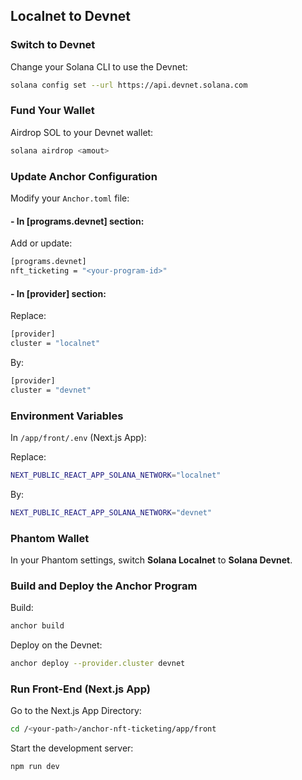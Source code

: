 ## Localnet to Devnet

### Switch to Devnet

Change your Solana CLI to use the Devnet:

```bash
solana config set --url https://api.devnet.solana.com
```

### Fund Your Wallet

Airdrop SOL to your Devnet wallet:

```bash
solana airdrop <amout>
```

### Update Anchor Configuration

Modify your `Anchor.toml` file:

#### - In [programs.devnet] section:

Add or update:

```bash
[programs.devnet]
nft_ticketing = "<your-program-id>"
```

#### - In [provider] section:

Replace:

```bash
[provider]
cluster = "localnet"
```

By:

```bash
[provider]
cluster = "devnet"
```

### Environment Variables

In  `/app/front/.env` (Next.js App):

Replace:

```bash
NEXT_PUBLIC_REACT_APP_SOLANA_NETWORK="localnet"
```

By:

```bash
NEXT_PUBLIC_REACT_APP_SOLANA_NETWORK="devnet"
```

### Phantom Wallet

In your Phantom settings, switch **Solana Localnet** to **Solana Devnet**.

### Build and Deploy the Anchor Program

Build:

```bash
anchor build
```

Deploy on the Devnet:

```bash
anchor deploy --provider.cluster devnet
```

### Run Front-End (Next.js App)

Go to the Next.js App Directory:

```bash
cd /<your-path>/anchor-nft-ticketing/app/front
```

Start the development server:

```bash
npm run dev
```
